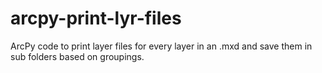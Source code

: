 # arcpy-print-lyr-files
ArcPy code to print layer files for every layer in an .mxd and save them in sub folders based on groupings.
